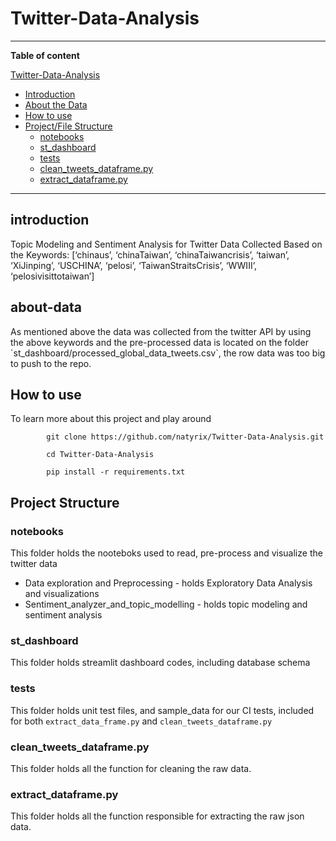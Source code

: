 # Twitter-Data-Analysis
***
**Table of content**

 [Twitter-Data-Analysis](#Twitter-Data-Analysis)
  - [Introduction](#introduction)
  - [About the Data](#about-data)
  - [How to use](#How-to-use)
  - [Project/File Structure](#project-structure)
    - [notebooks](#notebooks)
    - [st_dashboard](#dashboard)
    - [tests](#tests)
    - [clean_tweets_dataframe.py](#clean_tweets_dataframe)
    - [extract_dataframe.py](#extract_dataframe.py)

***

## introduction

<p>
Topic Modeling and Sentiment Analysis for Twitter Data Collected Based on the Keywords:
[‘chinaus’, ‘chinaTaiwan’, ‘chinaTaiwancrisis’, ‘taiwan’, ‘XiJinping’, ‘USCHINA’, ‘pelosi’, ‘TaiwanStraitsCrisis’, ‘WWIII’, ‘pelosivisittotaiwan’] 
</p>

## about-data
<p>
As mentioned above the data was collected from the twitter API by using the above keywords and the pre-processed data is located on the folder `st_dashboard/processed_global_data_tweets.csv`, the row data was too big to push to the repo.
</p>

## How to use

To learn more about this project and play around 
        
            git clone https://github.com/natyrix/Twitter-Data-Analysis.git

            cd Twitter-Data-Analysis

            pip install -r requirements.txt
        
  
## Project Structure

### notebooks 
This folder holds the nooteboks used to read, pre-process and visualize the twitter data 
- Data exploration and Preprocessing - holds Exploratory Data Analysis and visualizations
- Sentiment_analyzer_and_topic_modelling - holds topic modeling and sentiment analysis
### st_dashboard 
This folder holds streamlit dashboard codes, including database schema
### tests
This folder holds unit test files, and sample_data for our CI tests, included for both `extract_data_frame.py` and `clean_tweets_dataframe.py`
### clean_tweets_dataframe.py
This folder holds all the function for cleaning the raw data. 
### extract_dataframe.py
This folder holds all the function responsible for extracting the raw json data.

